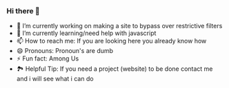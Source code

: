 ### Hi there 👋


- 🔭 I’m currently working on making a site to bypass over restrictive filters
- 🌱 I’m currently learning/need help with javascript
- 📫 How to reach me: If you are looking here you already know how
- 😄 Pronouns: Pronoun's are dumb
- ⚡ Fun fact: Among Us
- 🏞️ Helpful Tip: If you need a project (website) to be done contact me and i will see what i can do

